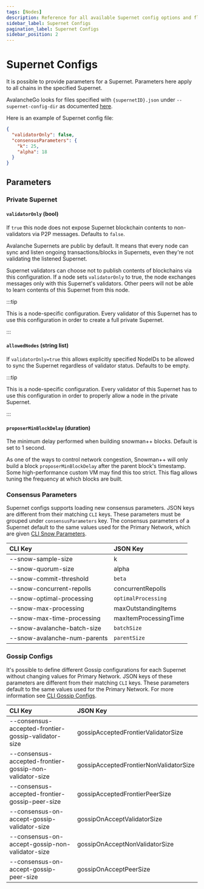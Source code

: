 ```yaml
---
tags: [Nodes]
description: Reference for all available Supernet config options and flags.
sidebar_label: Supernet Configs
pagination_label: Supernet Configs
sidebar_position: 2
---
```


# Supernet Configs

It is possible to provide parameters for a Supernet. Parameters here apply to all
chains in the specified Supernet.

AvalancheGo looks for files specified with `{supernetID}.json` under
`--supernet-config-dir` as documented
[here](/nodes/configure/avalanchego-config-flags.md#supernet-configs).

Here is an example of Supernet config file:

```json
{
  "validatorOnly": false,
  "consensusParameters": {
    "k": 25,
    "alpha": 18
  }
}
```

## Parameters

### Private Supernet

#### `validatorOnly` (bool)

If `true` this node does not expose Supernet blockchain contents to non-validators
via P2P messages. Defaults to `false`.

Avalanche Supernets are public by default. It means that every node can sync and
listen ongoing transactions/blocks in Supernets, even they're not validating the
listened Supernet.

Supernet validators can choose not to publish contents of blockchains via this
configuration. If a node sets `validatorOnly` to true, the node exchanges
messages only with this Supernet's validators. Other peers will not be able to
learn contents of this Supernet from this node.

:::tip

This is a node-specific configuration. Every validator of this Supernet has to use
this configuration in order to create a full private Supernet.

:::

#### `allowedNodes` (string list)

If `validatorOnly=true` this allows explicitly specified NodeIDs to be allowed
to sync the Supernet regardless of validator status. Defaults to be empty.

:::tip

This is a node-specific configuration. Every validator of this Supernet has to use
this configuration in order to properly allow a node in the private Supernet.

:::

#### `proposerMinBlockDelay` (duration)

The minimum delay performed when building snowman++ blocks. Default is set to 1 second.

As one of the ways to control network congestion, Snowman++ will only build a
block `proposerMinBlockDelay` after the parent block's timestamp. Some
high-performance custom VM may find this too strict. This flag allows tuning the
frequency at which blocks are built.

### Consensus Parameters

Supernet configs supports loading new consensus parameters. JSON keys are
different from their matching `CLI` keys. These parameters must be grouped under
`consensusParameters` key. The consensus parameters of a Supernet default to the
same values used for the Primary Network, which are given [CLI Snow Parameters](/nodes/configure/avalanchego-config-flags.md#snow-parameters).

| CLI Key                          | JSON Key              |
| :------------------------------- | :-------------------- |
| --snow-sample-size               | k                     |
| --snow-quorum-size               | alpha                 |
| --snow-commit-threshold          | `beta`                |
| --snow-concurrent-repolls        | concurrentRepolls     |
| --snow-optimal-processing        | `optimalProcessing`   |
| --snow-max-processing            | maxOutstandingItems   |
| --snow-max-time-processing       | maxItemProcessingTime |
| --snow-avalanche-batch-size      | `batchSize`           |
| --snow-avalanche-num-parents     | `parentSize`          |

### Gossip Configs

It's possible to define different Gossip configurations for each Supernet without
changing values for Primary Network. JSON keys of these
parameters are different from their matching `CLI` keys. These parameters
default to the same values used for the Primary Network. For more information
see [CLI Gossip Configs](/nodes/configure/avalanchego-config-flags.md#gossiping).

| CLI Key                                                 | JSON Key                               |
| :------------------------------------------------------ | :------------------------------------- |
| --consensus-accepted-frontier-gossip-validator-size     | gossipAcceptedFrontierValidatorSize    |
| --consensus-accepted-frontier-gossip-non-validator-size | gossipAcceptedFrontierNonValidatorSize |
| --consensus-accepted-frontier-gossip-peer-size          | gossipAcceptedFrontierPeerSize         |
| --consensus-on-accept-gossip-validator-size             | gossipOnAcceptValidatorSize            |
| --consensus-on-accept-gossip-non-validator-size         | gossipOnAcceptNonValidatorSize         |
| --consensus-on-accept-gossip-peer-size                  | gossipOnAcceptPeerSize                 |
